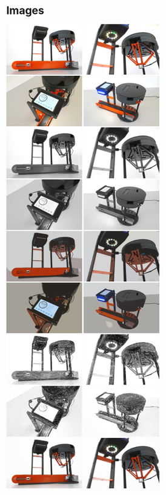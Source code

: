 # Images

[<img src="https://raw.githubusercontent.com/deltarobotone/image_database/master/full_system_orange/full_system_orange%20(1).PNG" width="200">](https://raw.githubusercontent.com/deltarobotone/image_database/master/full_system_orange/full_system_orange%20(1).PNG)
[<img src="https://raw.githubusercontent.com/deltarobotone/image_database/master/full_system_orange/full_system_orange%20(2).PNG" width="200">](https://raw.githubusercontent.com/deltarobotone/image_database/master/full_system_orange/full_system_orange%20(2).PNG)
[<img src="https://raw.githubusercontent.com/deltarobotone/image_database/master/full_system_orange/full_system_orange%20(3).PNG" width="200">](https://raw.githubusercontent.com/deltarobotone/image_database/master/full_system_orange/full_system_orange%20(3).PNG)
[<img src="https://raw.githubusercontent.com/deltarobotone/image_database/master/full_system_orange/full_system_orange%20(4).PNG" width="200">](https://raw.githubusercontent.com/deltarobotone/image_database/master/full_system_orange/full_system_orange%20(4).PNG)
[<img src="https://raw.githubusercontent.com/deltarobotone/image_database/master/full_system_orange/full_system_orange%20(5).PNG" width="200">](https://raw.githubusercontent.com/deltarobotone/image_database/master/full_system_orange/full_system_orange%20(5).PNG)
[<img src="https://raw.githubusercontent.com/deltarobotone/image_database/master/full_system_orange/full_system_orange%20(6).PNG" width="200">](https://raw.githubusercontent.com/deltarobotone/image_database/master/full_system_orange/full_system_orange%20(6).PNG)
[<img src="https://raw.githubusercontent.com/deltarobotone/image_database/master/full_system_orange/full_system_orange%20(7).PNG" width="200">](https://raw.githubusercontent.com/deltarobotone/image_database/master/full_system_orange/full_system_orange%20(7).PNG)
[<img src="https://raw.githubusercontent.com/deltarobotone/image_database/master/full_system_orange/full_system_orange%20(8).PNG" width="200">](https://raw.githubusercontent.com/deltarobotone/image_database/master/full_system_orange/full_system_orange%20(8).PNG)
[<img src="https://raw.githubusercontent.com/deltarobotone/image_database/master/full_system_orange/full_system_orange%20(9).PNG" width="200">](https://raw.githubusercontent.com/deltarobotone/image_database/master/full_system_orange/full_system_orange%20(9).PNG)
[<img src="https://raw.githubusercontent.com/deltarobotone/image_database/master/full_system_orange/full_system_orange%20(10).PNG" width="200">](https://raw.githubusercontent.com/deltarobotone/image_database/master/full_system_orange/full_system_orange%20(10).PNG)
[<img src="https://raw.githubusercontent.com/deltarobotone/image_database/master/full_system_orange/full_system_orange%20(11).PNG" width="200">](https://raw.githubusercontent.com/deltarobotone/image_database/master/full_system_orange/full_system_orange%20(11).PNG)
[<img src="https://raw.githubusercontent.com/deltarobotone/image_database/master/full_system_orange/full_system_orange%20(12).PNG" width="200">](https://raw.githubusercontent.com/deltarobotone/image_database/master/full_system_orange/full_system_orange%20(12).PNG)
[<img src="https://raw.githubusercontent.com/deltarobotone/image_database/master/full_system_orange/full_system_orange%20(13).PNG" width="200">](https://raw.githubusercontent.com/deltarobotone/image_database/master/full_system_orange/full_system_orange%20(13).PNG)
[<img src="https://raw.githubusercontent.com/deltarobotone/image_database/master/full_system_orange/full_system_orange%20(14).PNG" width="200">](https://raw.githubusercontent.com/deltarobotone/image_database/master/full_system_orange/full_system_orange%20(14).PNG)
[<img src="https://raw.githubusercontent.com/deltarobotone/image_database/master/full_system_orange/full_system_orange%20(15).PNG" width="200">](https://raw.githubusercontent.com/deltarobotone/image_database/master/full_system_orange/full_system_orange%20(15).PNG)
[<img src="https://raw.githubusercontent.com/deltarobotone/image_database/master/full_system_orange/full_system_orange%20(16).PNG" width="200">](https://raw.githubusercontent.com/deltarobotone/image_database/master/full_system_orange/full_system_orange%20(16).PNG)
[<img src="https://raw.githubusercontent.com/deltarobotone/image_database/master/full_system_orange/full_system_orange%20(17).PNG" width="200">](https://raw.githubusercontent.com/deltarobotone/image_database/master/full_system_orange/full_system_orange%20(17).PNG)
[<img src="https://raw.githubusercontent.com/deltarobotone/image_database/master/full_system_orange/full_system_orange%20(18).PNG" width="200">](https://raw.githubusercontent.com/deltarobotone/image_database/master/full_system_orange/full_system_orange%20(18).PNG)